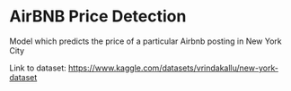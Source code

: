 # AirBNB Price Detection
Model which predicts the price of a particular Airbnb posting in New York City

Link to dataset:
https://www.kaggle.com/datasets/vrindakallu/new-york-dataset
